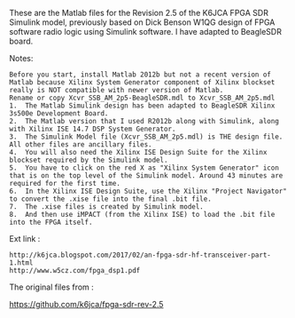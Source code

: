 
These are the Matlab files for the Revision 2.5 of the K6JCA FPGA SDR Simulink model, previously based on Dick Benson W1QG design of FPGA software radio logic using Simulink software.
I have adapted to BeagleSDR board.

Notes:

    Before you start, install Matlab 2012b but not a recent version of Matlab because Xilinx System Generator component of Xilinx blockset really is NOT compatible with newer version of Matlab.
    Rename or copy Xcvr_SSB_AM_2p5-BeagleSDR.mdl to Xcvr_SSB_AM_2p5.mdl    
    1.  The Matlab Simulink design has been adapted to BeagleSDR Xilinx 3s500e Development Board.
    2.  The Matlab version that I used R2012b along with Simulink, along with Xilinx ISE 14.7 DSP System Generator.
    3.  The Simulink Model file (Xcvr_SSB_AM_2p5.mdl) is THE design file. All other files are ancillary files.
    4.  You will also need the Xilinx ISE Design Suite for the Xilinx blockset required by the Simulink model.
    5.  You have to click on the red X as "Xilinx System Generator" icon that is on the top level of the Simulink model. Around 43 minutes are required for the first time.
    6.  In the Xilinx ISE Design Suite, use the Xilinx "Project Navigator" to convert the .xise file into the final .bit file.
    7.  The .xise files is created by Simulink model.
    8.  And then use iMPACT (from the Xilinx ISE) to load the .bit file into the FPGA itself.


Ext link :

    http://k6jca.blogspot.com/2017/02/an-fpga-sdr-hf-transceiver-part-1.html
    http://www.w5cz.com/fpga_dsp1.pdf

The original files from :

   https://github.com/k6jca/fpga-sdr-rev-2.5
